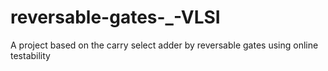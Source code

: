 # reversable-gates-_-VLSI
A project based on the carry select adder by reversable gates using online testability 
